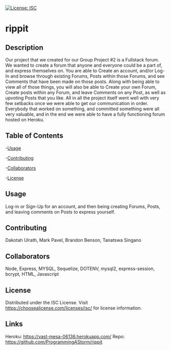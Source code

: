 [![License: ISC](https://img.shields.io/badge/License-ISC-blue.svg)](https://opensource.org/licenses/ISC)

# rippit


## Description
Our project that we created for our Group Project #2 is a Fullstack forum. We wanted to create a forum that anyone and everyone could be a part of, and express themselves on. You are able to Create an account, and/or Log-In and browse through existing Forums, Posts within those Forums, and see Comments that have been made on those posts. Along with being able to view all of those things, you will also be able to Create your own Forum, Create posts within any Forum, and leave Comments on any Post, as well as upvoting Posts that you like. All in all the project itself went well with very few setbacks once we were able to get our communication in order. Everybody that worked on something, and committed something were all very valuable, and in the end we were able to have a fully functioning forum hosted on Heroku.

## Table of Contents


-[Usage](#Usage)

-[Contributing](#Contributing)

-[Collaborators](#Collaborators)

-[License](#License)


## Usage
Log-in or Sign-Up for an account, and then being creating Forums, Posts, and leaving comments on Posts to express yourself.



## Contributing
Dakotah Ulrath, Mark Pavel, Brandon Benson, Tanatswa Singano


## Collaborators
Node, Express, MYSQL, Sequelize, DOTENV, mysql2, express-session, bcrypt, HTML, Javascript


## License
Distributed under the ISC License. Visit https://choosealicense.com/licenses/isc/ for license information.

## Links
Heroku: https://vast-mesa-06136.herokuapp.com/
Repo: https://github.com/ProgrammingAStorm/rippit



